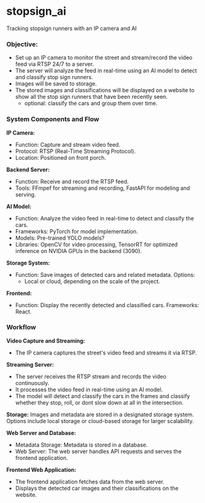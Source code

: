 # stopsign_ai
Tracking stopsign runners with an IP camera and AI

### Objective:
- Set up an IP camera to monitor the street and stream/record the video feed via RTSP 24/7 to a server.
- The server will analyze the feed in real-time using an AI model to detect and classify stop sign runners.
- Images will be saved to storage.
- The stored images and classifications will be displayed on a website to show all the stop sign runners that have been recently seen. 
    - optional: classify the cars and group them over time.

### System Components and Flow
**IP Camera:**
- Function: Capture and stream video feed.
- Protocol: RTSP (Real-Time Streaming Protocol).
- Location: Positioned on front porch.

**Backend Server:**
- Function: Receive and record the RTSP feed.
- Tools: FFmpef for streaming and recording, FastAPI for modeling and serving.

**AI Model:**
- Function: Analyze the video feed in real-time to detect and classify the cars.
- Frameworks: PyTorch for model implementation.
- Models: Pre-trained YOLO models?
- Libraries: OpenCV for video processing, TensorRT for optimized inference on NVIDIA GPUs in the backend (3090).

**Storage System:**
- Function: Save images of detected cars and related metadata.
Options:
    - Local or cloud, depending on the scale of the project.

**Frontend:**
- Function: Display the recently detected and classified cars.
Frameworks: React.


### Workflow
**Video Capture and Streaming:**
- The IP camera captures the street's video feed and streams it via RTSP.

**Streaming Server:**
- The server receives the RTSP stream and records the video continuously.
- It processes the video feed in real-time using an AI model.
- The model will detect and classify the cars in the frames and classify whether they stop, roll, or dont slow down at all in the intersection.

**Storage:**
Images and metadata are stored in a designated storage system.
Options include local storage or cloud-based storage for larger scalability.

**Web Server and Database:**
- Metadata Storage: Metadata is stored in a database.
- Web Server: The web server handles API requests and serves the frontend application.

**Frontend Web Application:**
- The frontend application fetches data from the web server.
- Displays the detected car images and their classifications on the website.